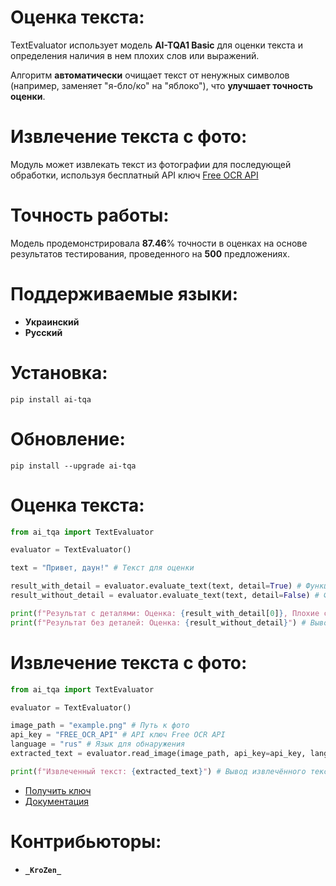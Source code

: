 # Оценка текста:

TextEvaluator использует модель **AI-TQA1 Basic** для оценки текста и определения наличия в нем плохих слов или выражений. 

Алгоритм **автоматически** очищает текст от ненужных символов (например, заменяет "я-бло/ко" на "яблоко"), что **улучшает точность оценки**.

# Извлечение текста с фото:

Модуль может извлекать текст из фотографии для последующей обработки, используя бесплатный API ключ [Free OCR API](https://ocr.space/ocrapi)

# Точность работы:

Модель продемонстрировала **87.46**% точности в оценках на основе результатов тестирования, проведенного на **500** предложениях.

# Поддерживаемые языки:

- **Украинский**
- **Русский**

# Установка:

`pip install ai-tqa`

# Обновление:

`pip install --upgrade ai-tqa`

# Оценка текста:

```python
from ai_tqa import TextEvaluator

evaluator = TextEvaluator()

text = "Привет, даун!" # Текст для оценки

result_with_detail = evaluator.evaluate_text(text, detail=True) # Функция возвращает оценку со списком плохих слов
result_without_detail = evaluator.evaluate_text(text, detail=False) # Функция возвращает оценку текста

print(f"Результат с деталями: Оценка: {result_with_detail[0]}, Плохие слова: {result_with_detail[1]}") # Вывод результата оценки
print(f"Результат без деталей: Оценка: {result_without_detail}") # Вывод результата оценки
```

# Извлечение текста с фото:

```python
from ai_tqa import TextEvaluator

evaluator = TextEvaluator()

image_path = "example.png" # Путь к фото
api_key = "FREE_OCR_API" # API ключ Free OCR API
language = "rus" # Язык для обнаружения
extracted_text = evaluator.read_image(image_path, api_key=api_key, language=language) # Извлечение текста из фото

print(f"Извлеченный текст: {extracted_text}") # Вывод извлечённого текста
```

- [Получить ключ](https://ocr.space/ocrapi/freekey)
- [Документация](https://ocr.space/ocrapi)

# Контрибьюторы:

- **`_KroZen_`**